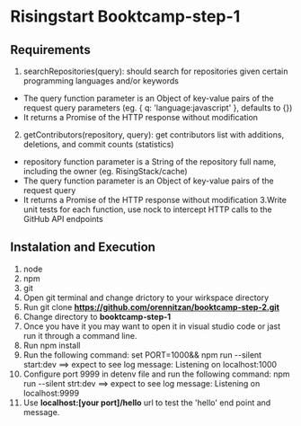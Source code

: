 # Risingstart Booktcamp-step-1

## Requirements

1. searchRepositories(query): should search for repositories given certain programming languages and/or keywords
  - The query function parameter is an Object of key-value pairs of the request query parameters (eg. { q: 'language:javascript' }, defaults to {})
  - It returns a Promise of the HTTP response without modification
2. getContributors(repository, query): get contributors list with additions, deletions, and commit counts (statistics)
  - repository function parameter is a String of the repository full name, including the owner (eg. RisingStack/cache)
  - The query function parameter is an Object of key-value pairs of the request query 
  - It returns a Promise of the HTTP response without modification
3.Write unit tests for each function, use nock to intercept HTTP calls to the GitHub API endpoints

## Instalation and Execution

1. node
2. npm
3. git
4. Open git terminal and change drictory to your wirkspace directory
5. Run git clone **https://github.com/orennitzan/booktcamp-step-2.git**
6. Change directory to **booktcamp-step-1**
7. Once you have it you may want to open it in visual studio code or jast run it through a command line.
8. Run npm install
9. Run the following command: set PORT=1000&&  npm run --silent start:dev ==> expect to see log message: Listening on localhost:1000
10. Configure port 9999 in detenv file and run the following command: npm run --silent strt:dev ==> expect to see log message: Listening on localhost:9999
11. Use **localhost:[your port]/hello** url to test the 'hello' end point and message. 
